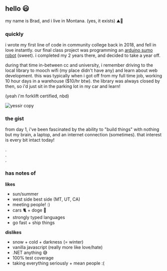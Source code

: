 ## hello 😃

my name is Brad, and i live in Montana. (yes, it exists) ⛰️🤠

### quickly
i wrote my first line of code in community college back in 2018, and fell in love instantly. our final class project was programming an [arduino sumo robot](https://www.pololu.com/product/2510) (sweet). i completed my 2 years there, and decided to take a year off.

during that time in-between cc and university, i remember driving to the local library to mooch wifi (my place didn't have any) and learn about web development. this was typically when i got off from my full time job, working 10 hour days in a warehouse ($10/hr btw). the library was always closed by then, so i'd just sit in the parking lot in my car and learn! 

(yeah i'm forklift certified, nbd) 

![yessir copy](https://github.com/user-attachments/assets/838804f4-ebd7-4e61-848f-d512fed38dde)

### the gist
from day 1, i've been fascinated by the ability to "build things" with nothing but my brain, a laptop, and an internet connection (sometimes). that interest is every bit intact today!

.
<br/> .
<br/> .

### has notes of

**likes**
- sun/summer
- west side best side (MT, UT, CA)
- meeting people! :)
- cars 🐈 + doge 🐶
- strongly typed languages
- go fast + ship things

**dislikes**
- snow + cold + darkness (= winter)
- vanilla javascript (really more like love/hate)
- .NET anything 😅
- 100% test coverage
- taking everything seriously + mean people :(

<!-- last updated 08.04.2025 -->
